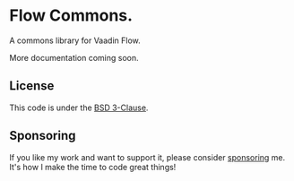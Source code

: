 # Flow Commons.
 
A commons library for Vaadin Flow.

More documentation coming soon.

## License

This code is under the [BSD 3-Clause](LICENSE.txt).

## Sponsoring

If you like my work and want to support it, please consider [sponsoring](https://github.com/sponsors/oliveryasuna) me. It's how I make the time to code great things!